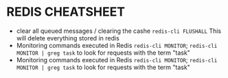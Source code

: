 # REDIS CHEATSHEET

- clear all queued messages / clearing the cashe `redis-cli FLUSHALL` This will delete everything stored in redis
- Monitoring commands executed in Redis `redis-cli MONITOR`; `redis-cli MONITOR | greg task` to look for requests with the term "task" 
- Monitoring commands executed in Redis `redis-cli MONITOR`; `redis-cli MONITOR | greg task` to look for requests with the term "task" 
